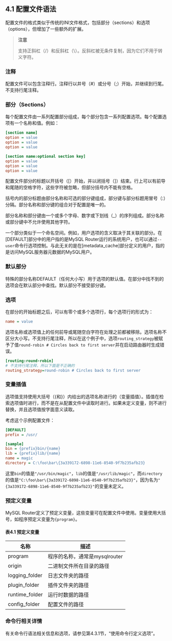 ## 4.1 配置文件语法

配置文件的格式类似于传统的INI文件格式，包括部分（sections）和选项（options），但增加了一些额外的扩展。

> **注意**
>
> 支持正斜杠（/）和反斜杠（\）。反斜杠被无条件复制，因为它们不用于转义字符。

### 注释

配置文件可以包含注释行。注释行以井号（#）或分号（;）开始，并继续到行尾。不支持行尾注释。

### 部分（Sections）

每个配置文件由一系列配置部分组成，每个部分包含一系列配置选项。每个配置选项有一个名称和值。例如：

```ini
[section name]
option = value
option = value
option = value

[section name:optional section key]
option = value
option = value
option = value
```

配置文件部分的标题以开括号（[）开始，并以闭括号（]）结束。行上可以有前导和尾随的空格字符，这些字符被忽略，但部分括号内不能有空格。

括号内的部分标题由部分名称和可选的部分键组成，部分键与部分标题用冒号（:）分隔。部分名称和部分键的组合对于配置是唯一的。

部分名称和部分键由一个或多个字母、数字或下划线（_）的序列组成。部分名称或部分键中不允许使用其他字符。

一个部分类似于一个命名空间。例如，用户选项的含义取决于其关联的部分。在[DEFAULT]部分中的用户指的是MySQL Router运行的系统用户，也可以通过`--user`命令行选项控制。与此无关的是在[metadata_cache]部分定义的用户，指的是访问MySQL服务器元数据的MySQL用户。

### 默认部分

特殊的部分名称DEFAULT（任何大小写）用于选项的默认值。在部分中找不到的选项会在默认部分中查找。默认部分不接受部分键。

### 选项

在部分的开始标题之后，可以有零个或多个选项行，每个选项行的形式为：

```ini
name = value
```

选项名称或选项值上的任何前导或尾随空白字符在处理之前都被移除。选项名称不区分大小写。不支持行尾注释，所以在这个例子中，选项`routing_strategy`被赋予了值`round-robin # Circles back to first server`并在启动路由器时生成错误。

```ini
[routing:round-robin]
# 不支持行尾注释，所以下面是不正确的
routing_strategy=round-robin # Circles back to first server
```

### 变量插值

选项值支持使用大括号（{和}）内给出的选项名称进行的（变量插值）。插值在检索选项值时进行，而不是在从配置文件中读取时进行。如果未定义变量，则不进行替换，并且选项值按字面意义读取。

考虑这个示例配置文件：

```ini
[DEFAULT]
prefix = /usr/

[sample]
bin = {prefix}bin/{name}
lib = {prefix}lib/{name}
name = magic
directory = C:\foo\bar\{3a339172-6898-11e6-8540-9f7b235afb23}
```

这里`bin`的值是`"/usr/bin/magic"`，`lib`的值是`"/usr/lib/magic"`，而`directory`的值是`"C:\foo\bar\{3a339172-6898-11e6-8540-9f7b235afb23}"`，因为名为`"{3a339172-6898-11e6-8540-9f7b235afb23}"`的变量未定义。

### 预定义变量

MySQL Router定义了预定义变量，这些变量可在配置文件中使用。变量使用大括号，如程序预定义变量为`{program}`。

#### 表4.1 预定义变量

| 名称           | 描述                          |
| -------------- | ----------------------------- |
| program        | 程序的名称，通常是mysqlrouter |
| origin         | 二进制文件所在目录的路径      |
| logging_folder | 日志文件夹的路径              |
| plugin_folder  | 插件文件夹的路径              |
| runtime_folder | 运行时数据的路径              |
| config_folder  | 配置文件的路径                |

### 命令行相关详情

有关命令行语法相关信息和选项，请参见第4.3.1节，“使用命令行定义选项”。
